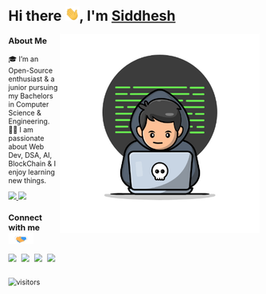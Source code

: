 # Hi there <img src="./assets/hi.gif" width="29px">, I'm [Siddhesh](https://github.com/siddheshJungade) 

<img src="./assets/devloper.gif" width="400px" align="right"></img>
### About Me 
🎓 I’m an Open-Source enthusiast & a junior pursuing my Bachelors in Computer Science & Engineering. </br>
👨‍💻  I am passionate about Web Dev, DSA, AI, BlockChain & I enjoy learning new things. </br> 

<a href="https://github.com/siddheshJungade">
  <img height="180em" src="https://github-readme-stats.vercel.app/api?username=siddheshJungade&show_icons=true" />
  <img height="180em" src="https://github-readme-stats.vercel.app/api/top-langs/?username=siddheshJungade&layout=compact&hide" />
</a>
 
<br />


### Connect with me <img src="./assets/handshake.gif" width="50px">
<a href="https://www.linkedin.com/in/siddhesh-jungade/" target="_blank">
  <img align="left" width="26px" src="https://image.flaticon.com/icons/png/512/174/174857.png"  />
</a>
<a href="https://twitter.com/siddheshjungade" target="_blank">
  <img align="left" width="26px" src="https://logodownload.org/wp-content/uploads/2014/09/twitter-logo-2-1.png" />
</a>
<a href="mailto:siddheshjungade007@gmail.com" target="_blank">
  <img align="left" width="26px" src="https://lh3.googleusercontent.com/0rpHlrX8IG77awQMuUZpQ0zGWT7HRYtpncsuRnFo6V3c8Lh2hPjXnEuhDDd-OsLz1vua4ld2rlUYFAaBYk-rZCODmi2eJlwUEVsZgg" />
</a>
<a href="https://brothepro.hashnode.dev/" target="_blank">
  <img align="left" width="26px" src="https://cdn.hashnode.com/res/hashnode/image/upload/v1611902473383/CDyAuTy75.png?auto=compress" />
</a>
<br />
<br />

![visitors](https://visitor-badge.laobi.icu/badge?page_id=siddheshJungade)
